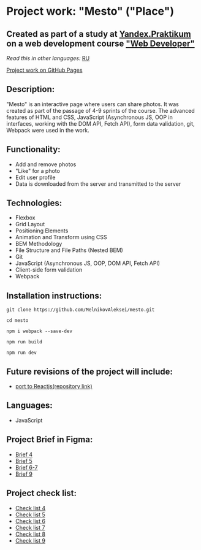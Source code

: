 # Project work: "Mesto" ("Place")

## Created as part of a study at [Yandex.Praktikum](https://praktikum.yandex.com/) on a web development course ["Web Developer"](https://practicum.yandex.com/web/)

*Read this in other languages:* [RU](https://github.com/MelnikovAleksei/mesto/blob/master/README.md) 

[Project work on GitHub Pages](https://melnikovaleksei.github.io/mesto/index.html) 

## Description:

"Mesto" is an interactive page where users can share photos. It was created as part of the passage of 4-9 sprints of the course. The advanced features of HTML and CSS, JavaScript (Asynchronous JS, OOP in interfaces, working with the DOM API, Fetch API), form data validation, git, Webpack were used in the work. 

## Functionality: 

* Add and remove photos 
* "Like" for a photo 
* Edit user profile 
* Data is downloaded from the server and transmitted to the server

## Technologies: 

* Flexbox
* Grid Layout
* Positioning Elements
* Animation and Transform using CSS
* BEM Methodology
* File Structure and File Paths (Nested BEM)
* Git
* JavaScript (Asynchronous JS, OOP, DOM API, Fetch API) 
* Client-side form validation 
* Webpack 

## Installation instructions: 

```
git clone https://github.com/MelnikovAleksei/mesto.git

cd mesto

npm i webpack --save-dev

npm run build

npm run dev
``` 

## Future revisions of the project will include: 

* [port to Reactjs(repository link)](https://github.com/MelnikovAleksei/mesto-react) 

## Languages: 

* JavaScript 

## Project Brief in Figma: 
* [Brief 4](https://www.figma.com/file/SLGf16iUspCIjC05qUi1dk/YP-project-4-mesto) 
* [Brief 5](https://www.figma.com/file/n0Ho0JWLOCYiVkrboLTVJo/sprint-5-mesto) 
* [Brief 6-7](https://www.figma.com/file/qk3Axq4MZryPzGFfCnUnrP/sprint-6-mesto) 
* [Brief 9](https://www.figma.com/file/hhhIavVTeuilfPPZ6sbifl/JavaScript.-Sprint-9) 

## Project check list: 

* [Check list 4](https://code.s3.yandex.net/web-developer/checklists/new-program/checklist-4/index.html) 
* [Check list 5](https://code.s3.yandex.net/web-developer/checklists/new-program/checklist-5/index.html) 
* [Check list 6](https://code.s3.yandex.net/web-developer/checklists/new-program/checklist-6/index.html) 
* [Check list 7](https://code.s3.yandex.net/web-developer/checklists/new-program/checklist-7/index.html) 
* [Check list 8](https://code.s3.yandex.net/web-developer/checklists/new-program/checklist-8/index.html) 
* [Check list 9](https://code.s3.yandex.net/web-developer/checklists/new-program/checklist-9/index.html) 


